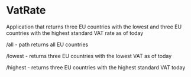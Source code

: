# VatRate
Application that returns three EU countries with the lowest and three EU countries with the highest standard VAT rate as of today 

/all - path returns all EU countries

/lowest - returns three EU countries with the lowest VAT as of today

/highest - returns three EU countries with the highest standard VAT today
